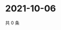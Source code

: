 # 2021-10-06

共 0 条

<!-- BEGIN -->
<!-- 最后更新时间 Wed Oct 06 2021 21:33:34 GMT+0800 (China Standard Time) -->

<!-- END -->

